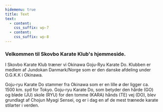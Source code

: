 ```yaml
---
hidemenu: true
title: Text
text:
  - content: 
    css_suffix: wp-7
  - content: 
    css_suffix: wp-8
---
```

### Velkommen til Skovbo Karate Klub's hjemmeside.

I Skovbo Karate Klub træner vi Okinawa Goju-Ryu Karate Do. Klubben er medlem af Jundokan Danmark/Norge som er den danske afdeling under O.G.K.K i Okinawa.

Goju-ryu Karate Do stammer fra Okinawa som er en lille ø der ligger ca. 1500 km. syd for Tokyo. Goju-ryu Karate Do, som betyder den hårde (GO) og bløde (JU) skole (RYU) for den tomme (KARA) hånds (TE) vej (DO), blev grundlagt af Chojun Myagi Sensei, og er i dag en af de mest trænede karate stilarter i verden.